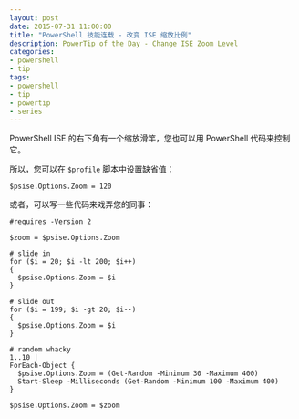 ```yaml
---
layout: post
date: 2015-07-31 11:00:00
title: "PowerShell 技能连载 - 改变 ISE 缩放比例"
description: PowerTip of the Day - Change ISE Zoom Level
categories:
- powershell
- tip
tags:
- powershell
- tip
- powertip
- series
---
```

PowerShell ISE 的右下角有一个缩放滑竿，您也可以用 PowerShell 代码来控制它。

所以，您可以在 `$profile` 脚本中设置缺省值：

    $psise.Options.Zoom = 120

或者，可以写一些代码来戏弄您的同事：

    #requires -Version 2

    $zoom = $psise.Options.Zoom

    # slide in
    for ($i = 20; $i -lt 200; $i++)
    {
      $psise.Options.Zoom = $i
    }

    # slide out
    for ($i = 199; $i -gt 20; $i--)
    {
      $psise.Options.Zoom = $i
    }

    # random whacky
    1..10 |
    ForEach-Object {
      $psise.Options.Zoom = (Get-Random -Minimum 30 -Maximum 400)
      Start-Sleep -Milliseconds (Get-Random -Minimum 100 -Maximum 400)
    }

    $psise.Options.Zoom = $zoom

<!--本文国际来源：[Change ISE Zoom Level](http://community.idera.com/powershell/powertips/b/tips/posts/change-ise-zoom-level)-->
